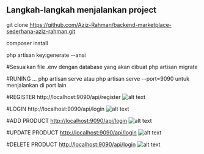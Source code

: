 Langkah-langkah menjalankan project
------------------------------------

git clone https://github.com/Aziz-Rahman/backend-marketplace-sederhana-aziz-rahman.git

composer install

php artisan key:generate --ansi

#Sesuaikan file .env dengan database yang akan dibuat
php artisan migrate

#RUNING ...
php artisan serve atau 
php artisan serve --port=9090 untuk menjalankan di port lain

#REGISTER
http://localhost:9090/api/register
![alt text](https://github.com/Aziz-Rahman/backend-marketplace-sederhana-aziz-rahman/blob/main/screenshoot/register.png)


#LOGIN
http://localhost:9090/api/login
![alt text](https://github.com/Aziz-Rahman/backend-marketplace-sederhana-aziz-rahman/blob/main/screenshoot/login.png)


#ADD PRODUCT
[http://localhost:9090/api/login](http://localhost:9090/api/merchant/product)
![alt text](https://github.com/Aziz-Rahman/backend-marketplace-sederhana-aziz-rahman/blob/main/screenshoot/addProduct-merchant.png)


#UPDATE PRODUCT
[http://localhost:9090/api/login](http://localhost:9090/api/merchant/updateProduct)
![alt text](https://github.com/Aziz-Rahman/backend-marketplace-sederhana-aziz-rahman/blob/main/screenshoot/updateProduct-merchant.png)


#DELETE PRODUCT
[http://localhost:9090/api/login](http://localhost:9090/api/merchant/deleteProduct/9)
![alt text](https://github.com/Aziz-Rahman/backend-marketplace-sederhana-aziz-rahman/blob/main/screenshoot/deleteProduct-merchant.png)
